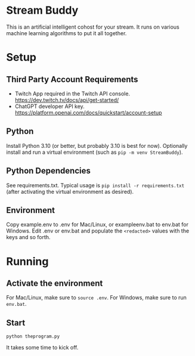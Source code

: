 # Stream Buddy
This is an artificial intelligent cohost for your stream. It runs on various machine learning algorithms to put it all together.

# Setup

## Third Party Account Requirements
* Twitch App required in the Twitch API console. https://dev.twitch.tv/docs/api/get-started/
* ChatGPT developer API key. https://platform.openai.com/docs/quickstart/account-setup

## Python
Install Python 3.10 (or better, but probably 3.10 is best for now).
Optionally install and run a virtual environment (such as `pip -m venv StreamBuddy`).

## Python Dependencies
See requirements.txt. Typical usage is `pip install -r requirements.txt` (after activating the virtual environment as desired).

## Environment
Copy example.env to .env for Mac/Linux, or exampleenv.bat to env.bat for Windows.
Edit .env or env.bat and populate the `<redacted>` values with the keys and so forth.

# Running

## Activate the environment
For Mac/Linux, make sure to `source .env`. For Windows, make sure to run `env.bat`.

## Start
`python theprogram.py`

It takes some time to kick off.

